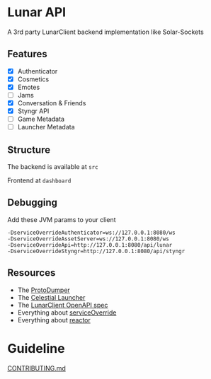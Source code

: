 # Lunar API

A 3rd party LunarClient backend implementation like Solar-Sockets

## Features

- [x] Authenticator
- [x] Cosmetics
- [x] Emotes
- [ ] Jams
- [x] Conversation & Friends
- [x] Styngr API
- [ ] Game Metadata
- [ ] Launcher Metadata

## Structure

The backend is available at `src`

Frontend at `dashboard`

## Debugging

Add these JVM params to your client

```text
-DserviceOverrideAuthenticator=ws://127.0.0.1:8080/ws
-DserviceOverrideAssetServer=ws://127.0.0.1:8080/ws
-DserviceOverrideApi=http://127.0.0.1:8080/api/lunar
-DserviceOverrideStyngr=http://127.0.0.1:8080/api/styngr
```

## Resources

- The [ProtoDumper](https://github.com/ManTouQAQ/ProtoDumper)
- The [Celestial Launcher](https://github.com/earthsworth/celestial)
- The [LunarClient OpenAPI spec](https://api.lunarclientprod.com/f5278921b2d4429d95531e025f5318fd/openapi)
- Everything about [serviceOverride](https://github.com/earthsworth/celestial/wiki/Service-Override)
- Everything about [reactor](https://projectreactor.io/)

# Guideline

[CONTRIBUTING.md](./CONTRIBUTING.md)
